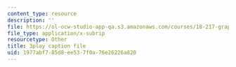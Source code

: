 ```yaml
---
content_type: resource
description: ''
file: https://ol-ocw-studio-app-qa.s3.amazonaws.com/courses/18-217-graph-theory-and-additive-combinatorics-fall-2019/1977abf785d8ee537f0a76e26226a820_P3tGiT72APw.srt
file_type: application/x-subrip
resourcetype: Other
title: 3play caption file
uid: 1977abf7-85d8-ee53-7f0a-76e26226a820
---
```

